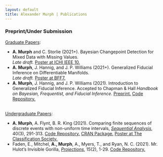 ```yaml
---
layout: default
title: Alexander Murph | Publications
---
```

<div class="publications">
<h3>Preprint/Under Submission</h3>

<u>Graduate Papers</u>:
<ul>
    <li>
    <b>A. Murph</b> and C. Storlie (2021+).  Bayesian Changepoint Detection for Mixed Data with Missing Values. <br> <i>Late draft.</i> <a id="raw-url" href="https://raw.githubusercontent.com/sirmurphalot/sirmurphalot.github.io/master/_papers/IEEE_ICHI_2022_Poster.pdf">Poster at ICHI IEEE 10.</a>
  </li>
  <li>
    <b>A. Murph</b>, J. Hannig, and J. P. Williams (2021+). Generalized Fiducial Inference on Differentiable Manifolds. <br> <i>Late draft.</i> <a id="raw-url" href="https://raw.githubusercontent.com/sirmurphalot/sirmurphalot.github.io/master/_papers/BFF_poster_2022.pdf">Poster at BFF7.</a>
  </li>
  <li>
    <b>A. Murph</b>, J. Hannig, and J. P. Williams (2021). Introduction to Generalized Fiducial Inference. Accepted to Chapman &#38; Hall <i>Handbook on Bayesian, Frequentist, and Fiducial Inference.</i> <a id="raw-url" href="https://raw.githubusercontent.com/sirmurphalot/sirmurphalot.github.io/master/_papers/IntroductionGFI.pdf">Preprint.</a> <a id="raw-url" href="https://github.com/sirmurphalot/IntroductionGFI">Code Repository.</a>
  </li>
    <br>
    </ul>
<u>Undergraduate Papers</u>:
<ul>
  <li>
      <b>A. Murph</b>, A. Flynt, B. R. King (2021). Comparing finite sequences of discrete events with non-uniform time intervals, <i><a id="raw-url" href="https://www.tandfonline.com/doi/full/10.1080/07474946.2021.1940491">Sequential Analysis</a></i>,  40(3), 291-313.  <a id="raw-url" href=" https://github.com/cran/sawnuti">Code Repository.</a> <a id="raw-url" href="https://cran.r-project.org/web/packages/sawnuti/sawnuti.pdf">CRAN Package.</a> <a id="raw-url" href="https://raw.githubusercontent.com/sirmurphalot/sirmurphalot.github.io/master/_papers/SAWNUTI_poster_murph2021.pdf">Poster at The Classification Society.</a>
  </li>
      <li>
    Faden, E., Mitchel, <b>A., Murph</b>, A., Myers, T., and Ryan, N. C. (2021). Mr. Hulot’s Invisible Gorilla, <i><a id="raw-url" href="https://doi.org/10.3167/proj.2021.150201%20">Projections</a></i>, 15(2), 1-29.  <a id="raw-url" href="https://github.com/sirmurphalot/VisualDisturbances">Code Repository.</a>
  </li>
  </ul>
<br>
<!--
<h3>Peer-reviewed Conferences</h3>
<ul>
  <li>
    <a href="https://scholar.google.com/citations?user=nPuXokoAAAAJ&hl=en">Mining Approximate Acyclic Schemes from Relations Abstract</a><br>
    Batya Kenig, Pranay Mundra, Guna Prasaad, Babak Salimi, Dan Suciu<br>
    <i>To appear in SIGMOD 2020</i>
  </li>
  <br>
  <li>
    <a href="https://arxiv.org/pdf/1803.11328.pdf">Scaling Ordered Stream Processing on Shared-Memory Multicores</a><br>
    Guna Prasaad, G. Ramalingam, Kaushik Rajan<br>
    <i> Proc. BIRTE 2019 (VLDB Workshop)</i> 
  </li>
  <br>
  <li>
    <a href="{{site.url}}assets/faster-cpr-sigmod19.pdf">Concurrent Prefix Recovery: Performing CPR on a Database</a><br>
    Guna Prasaad, Badrish Chandramouli, Donald Kossman<br>
    <i>Proc. SIGMOD 2019</i> <b> (Best of SIGMOD 2019) </b> <br>
  </li>
  <br>
  <li>
    <a href="https://dl.acm.org/citation.cfm?id=3275564">FASTER: An Embedded Concurrent Key-Value Store for State Management</a><br>
    Badrish Chandramouli, Guna Prasaad, Donald Kossmann, Justin Levandoski, James Hunter, Mike Barnett <br>
    <i> Proc. VLDB 2018 (Demo) </i> <br>
  </li>
  <br>
  <li>
    <a href="https://dl.acm.org/citation.cfm?id=3196898">FASTER: A Concurrent Key-Value Store with In-Place Updates</a><br>
    Badrish Chandramouli, Guna Prasaad, Donald Kossmann, Justin Levandoski, James Hunter, Mike Barnett <br>
    <i> Proc. SIGMOD 2018 </i> <br>
  </li>
  <br>
  <li>
  <a href="http://rd.springer.com/chapter/10.1007%2F978-3-319-18117-2_16">Automated Linguistic Personalization of Targeted Marketing Messages Mining User-generated Text on Social Media</a> <br>
    Rishiraj Saha Roy, Aishwarya Padmakumar, Guna Prasaad Jeganthan, Ponnurangam Kumaraguru <br>
  <i>Proc. CICLing 2015, Springer LNCS</i> <b>(Best Paper)</b> <br>
  </li>
</ul>
<br>
  <h3>Patents</h3>
<ul>
  <li>
    <a href="https://www.microsoft.com/en-us/research/project/faster/">FASTER Key-Value Store System</a><br>
    Badrish Chandramouli, Guna Prasaad, Donald Kossmann, Justin Levandoski, James Hunter, Mike Barnett <br>
    <i> USPTO Appl. No. 15/917,352, filed on 9 Mar 2018</i>
  </li>
  <br>
  <li>
  <a href="http://www.freepatentsonline.com/y2016/0171560.html">Linguistic Personalization of Messages for Targeted Campaigns</a> <br>
    Rishiraj Saha Roy, Guna Prasaad Jeganathan, Aishwarya Padmakumar, Ponnurangam Kumaraguru <br>
  <i>USPTO Appl. No. 14/566,181, filed on 10 Dec 2014</i>
  </li>
</ul>
-->
</div>
